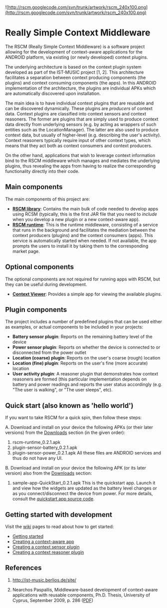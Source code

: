 ![http://rscm.googlecode.com/svn/trunk/artwork/rscm_240x100.png](http://rscm.googlecode.com/svn/trunk/artwork/rscm_240x100.png)

# Really Simple Context Middleware  #

The RSCM (Really Simple Context Middleware) is a software project allowing for the development of context-aware applications for the ANDROID platform, via existing (or newly developed) context plugins.

The underlying architecture is based on the context plugin system developed as part of the IST-MUSIC project [1, 2]. This architecture facilitates a separation between context producing components (the plugins) and context consuming components (the apps). In this ANDROID implementation of the architecture, the plugins are individual APKs which are automatically discovered upon installation.

The main idea is to have individual context plugins that are reusable and can be discovered dynamically. These plugins are _producers_ of context data. Context plugins are classified into context sensors and context reasoners. The former are plugins that are simply used to produce context data directly from underlying sensors (e.g. by acting as wrappers of such entities such as the LocationManager). The latter are also used to produce context data, but usually of higher-level (e.g. describing the user's activity). Context reasoners typically require input of other context types, which means that they act both as context consumers and context producers.

On the other hand, applications that wish to leverage context information bind to the RSCM middleware which manages and mediates the underlying plugins, thus revealing the apps from having to realize the corresponding functionality directly into their code.

## Main components ##

The main components of this project are:
  * **[RSCM library](http://code.google.com/p/rscm/source/browse/trunk/#trunk%2Frscm-library)**: Contains the main bulk of code needed to develop apps using RCSM (typically, this is the first JAR file that you need to _include_ when you develop a new plugin or a new context-aware app).
  * **[RSCM runtime](http://code.google.com/p/rscm/source/browse/trunk/#trunk%2Frscm-runtime)**: This is the runtime middleware, consisting of a service that runs in the background and facilitates the mediation between the context producers (plugins) and the context consumers (apps). This service is automatically started when needed. If not available, the app prompts the users to install it by taking them to the corresponding market page.

## Optional components ##

The optional components are not required for running apps with RSCM, but they can be useful during development.
  * **[Context Viewer](http://code.google.com/p/rscm/source/browse/trunk/#trunk%2Frscm-viewer)**: Provides a simple app for viewing the available plugins.

## Plugin components ##

The project includes a number of predefined plugins that can be used either as examples, or actual components to be included in your projects:
  * **Battery sensor plugin**: Reports on the remaining battery level of the device
  * **Power sensor plugin**: Reports on whether the device is connected to or disconnected from the power outlet
  * **Location (coarse) plugin**: Reports on the user's coarse (rough) location
  * **Location (fine) plugin**: Reports on the user's fine (more accurate) location
  * **User activity plugin**: A reasoner plugin that demonstrates how context reasoners are formed (this particular implementation depends on battery and power readings and reports the user status accordingly (e.g. "The user is walking", or "The user sleeps", etc).

## Quick start (also known as 'hello world') ##

If you want to take RSCM for a quick spin, then follow these steps:

A. Download and install on your device the following APKs (or their later versions) from the [Downloads](http://code.google.com/p/rscm/downloads/list) section (in the given order):
  1. rscm-runtime\_0.2.1.apk
  1. plugin-sensor-battery\_0.2.1.apk
  1. plugin-sensor-power\_0.2.1.apk
All these files are ANDROID services and thus do not have any UI.

B. Download and install on your device the following APK (or its later version) also from the [Downloads](http://code.google.com/p/rscm/downloads/list) section:
  1. sample-app-QuickStart\_0.2.1.apk
This is the quickstart app. Launch it and view how the widgets are updated as the battery level changes or as you connect/disconnect the device from power.
For more details, consult the [quickstart app source code](http://code.google.com/p/rscm/source/browse/trunk/sample-apps/sample-app-QuickStart/src/org/aspectsense/rscm/quickstart/MyContextAwareActivity.java).

## Getting started with development ##

Visit the [wiki](http://code.google.com/p/rscm/w/list) pages to read about how to get started:
  * [Getting started](Getting_started.md)
  * [Creating a context-aware app](Creating_a_context_aware_app.md)
  * [Creating a context sensor plugin](Creating_a_context_sensor_plugin.md)
  * [Creating a context reasoner plugin](Creating_a_context_reasoner_plugin.md)

## References ##
1. http://ist-music.berlios.de/site/

2. Nearchos Paspallis, Middleware-based development of context-aware applications with reusable components, Ph.D. Thesis, University of Cyprus, September 2009, p. 286 ([PDF](http://nearchos.aspectsense.com/phd/paspallis_phd_thesis_2009-final.pdf))